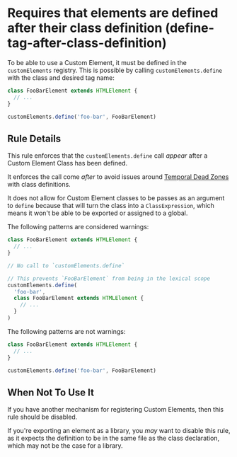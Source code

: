 # Requires that elements are defined after their class definition (define-tag-after-class-definition)

To be able to use a Custom Element, it must be defined in the `customElements` registry. This is possible by calling `customElements.define` with the class and desired tag name:

```js
class FooBarElement extends HTMLElement {
  // ...
}

customElements.define('foo-bar', FooBarElement)
```

## Rule Details

This rule enforces that the `customElements.define` call _appear_ after a Custom Element Class has been defined.

It enforces the call come _after_ to avoid issues around [Temporal Dead Zones](https://developer.mozilla.org/en-US/docs/Web/JavaScript/Reference/Statements/let#temporal_dead_zone_tdz) with class definitions.

It does not allow for Custom Element classes to be passes as an argument to `define` because that will turn the class into a `ClassExpression`, which means it won't be able to be exported or assigned to a global.

The following patterns are considered warnings:

```js
class FooBarElement extends HTMLElement {
  // ...
}

// No call to `customElements.define`
```

```js
// This prevents `FooBarElement` from being in the lexical scope
customElements.define(
  'foo-bar',
  class FooBarElement extends HTMLElement {
    // ...
  }
)
```

The following patterns are not warnings:

```js
class FooBarElement extends HTMLElement {
  // ...
}

customElements.define('foo-bar', FooBarElement)
```

## When Not To Use It

If you have another mechanism for registering Custom Elements, then this rule should be disabled.

If you're exporting an element as a library, you _may_ want to disable this rule, as it expects the definition to be in the same file as the class declaration, which may not be the case for a library.

